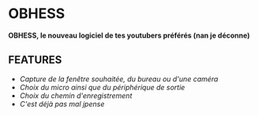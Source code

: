 # OBHESS

**OBHESS, le nouveau logiciel de tes youtubers préférés (nan je déconne)**

## FEATURES

- *Capture de la fenêtre souhaitée, du bureau ou d'une caméra*
- *Choix du micro ainsi que du périphérique de sortie*
- *Choix du chemin d'enregistrement*
- *C'est déjà pas mal jpense*
